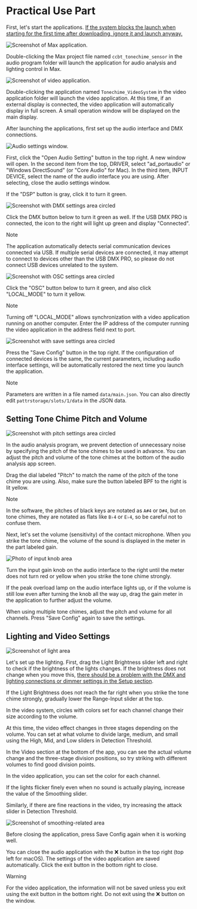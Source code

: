 # Practical Use Part

First, let's start the applications. [If the system blocks the launch when starting for the first time after downloading, ignore it and launch anyway.](5-troubleshooting.md#_2)

![Screenshot of Max application.]()

Double-clicking the Max project file named `ccbt_tonechime_sensor` in the audio program folder will launch the application for audio analysis and lighting control in Max.

![Screenshot of video application.]()

Double-clicking the application named `Tonechime_VideoSystem` in the video application folder will launch the video application. At this time, if an external display is connected, the video application will automatically display in full screen. A small operation window will be displayed on the main display.

After launching the applications, first set up the audio interface and DMX connections.

![Audio settings window.]()

First, click the "Open Audio Setting" button in the top right. A new window will open. In the second item from the top, DRIVER, select "ad_portaudio" or "Windows DirectSound" (or "Core Audio" for Mac). In the third item, INPUT DEVICE, select the name of the audio interface you are using. After selecting, close the audio settings window.

If the "DSP" button is gray, click it to turn it green.

![Screenshot with DMX settings area circled]()

Click the DMX button below to turn it green as well. If the USB DMX PRO is connected, the icon to the right will light up green and display "Connected".

> [!NOTE]
> The application automatically detects serial communication devices connected via USB. If multiple serial devices are connected, it may attempt to connect to devices other than the USB DMX PRO, so please do not connect USB devices unrelated to the system.

![Screenshot with OSC settings area circled]()

Click the "OSC" button below to turn it green, and also click "LOCAL_MODE" to turn it yellow.

> [!NOTE]
> Turning off "LOCAL_MODE" allows synchronization with a video application running on another computer. Enter the IP address of the computer running the video application in the address field next to port.

![Screenshot with save settings area circled]()

Press the "Save Config" button in the top right. If the configuration of connected devices is the same, the current parameters, including audio interface settings, will be automatically restored the next time you launch the application.

> [!NOTE]
> Parameters are written in a file named `data/main.json`. You can also directly edit `pattrstorage/slots/1/data` in the JSON data.

## Setting Tone Chime Pitch and Volume

![Screenshot with pitch settings area circled]()

In the audio analysis program, we prevent detection of unnecessary noise by specifying the pitch of the tone chimes to be used in advance. You can adjust the pitch and volume of the tone chimes at the bottom of the audio analysis app screen.

Drag the dial labeled "Pitch" to match the name of the pitch of the tone chime you are using. Also, make sure the button labeled BPF to the right is lit yellow.

> [!NOTE]
> In the software, the pitches of black keys are notated as `A#4` or `D#4`, but on tone chimes, they are notated as flats like `B♭4` or `E♭4`, so be careful not to confuse them.

Next, let's set the volume (sensitivity) of the contact microphone. When you strike the tone chime, the volume of the sound is displayed in the meter in the part labeled gain.

![Photo of input knob area]()

Turn the input gain knob on the audio interface to the right until the meter does not turn red or yellow when you strike the tone chime strongly.

If the peak overload lamp on the audio interface lights up, or if the volume is still low even after turning the knob all the way up, drag the gain meter in the application to further adjust the volume.

When using multiple tone chimes, adjust the pitch and volume for all channels. Press "Save Config" again to save the settings.

## Lighting and Video Settings

![Screenshot of light area]()

Let's set up the lighting. First, drag the Light Brightness slider left and right to check if the brightness of the lights changes. If the brightness does not change when you move this, [there should be a problem with the DMX and lighting connections or dimmer settings in the Setup section](5-troubleshooting.md#_5).

If the Light Brightness does not reach the far right when you strike the tone chime strongly, gradually lower the Range-Input slider at the top.

In the video system, circles with colors set for each channel change their size according to the volume.

At this time, the video effect changes in three stages depending on the volume. You can set at what volume to divide large, medium, and small using the High, Mid, and Low sliders in Detection Threshold.

In the Video section at the bottom of the app, you can see the actual volume change and the three-stage division positions, so try striking with different volumes to find good division points.

In the video application, you can set the color for each channel.

If the lights flicker finely even when no sound is actually playing, increase the value of the Smoothing slider.

Similarly, if there are fine reactions in the video, try increasing the attack slider in Detection Threshold.

![Screenshot of smoothing-related area]()

Before closing the application, press Save Config again when it is working well.

You can close the audio application with the ❌ button in the top right (top left for macOS). The settings of the video application are saved automatically. Click the exit button in the bottom right to close.

> [!WARNING]
> For the video application, the information will not be saved unless you exit using the exit button in the bottom right. Do not exit using the ❌ button on the window.